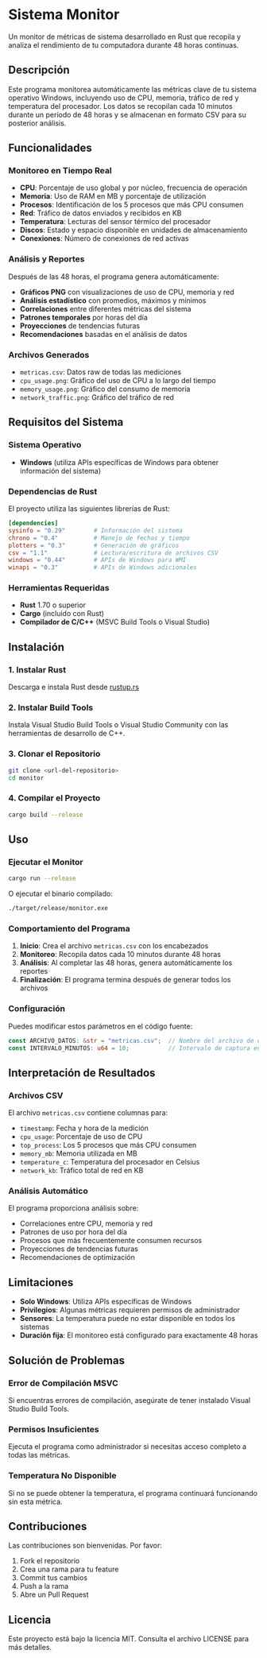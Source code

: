 # Sistema Monitor

Un monitor de métricas de sistema desarrollado en Rust que recopila y analiza el rendimiento de tu computadora durante 48 horas continuas.

## Descripción

Este programa monitorea automáticamente las métricas clave de tu sistema operativo Windows, incluyendo uso de CPU, memoria, tráfico de red y temperatura del procesador. Los datos se recopilan cada 10 minutos durante un período de 48 horas y se almacenan en formato CSV para su posterior análisis.

## Funcionalidades

### Monitoreo en Tiempo Real
- **CPU**: Porcentaje de uso global y por núcleo, frecuencia de operación
- **Memoria**: Uso de RAM en MB y porcentaje de utilización
- **Procesos**: Identificación de los 5 procesos que más CPU consumen
- **Red**: Tráfico de datos enviados y recibidos en KB
- **Temperatura**: Lecturas del sensor térmico del procesador
- **Discos**: Estado y espacio disponible en unidades de almacenamiento
- **Conexiones**: Número de conexiones de red activas

### Análisis y Reportes
Después de las 48 horas, el programa genera automáticamente:
- **Gráficos PNG** con visualizaciones de uso de CPU, memoria y red
- **Análisis estadístico** con promedios, máximos y mínimos
- **Correlaciones** entre diferentes métricas del sistema
- **Patrones temporales** por horas del día
- **Proyecciones** de tendencias futuras
- **Recomendaciones** basadas en el análisis de datos

### Archivos Generados
- `metricas.csv`: Datos raw de todas las mediciones
- `cpu_usage.png`: Gráfico del uso de CPU a lo largo del tiempo
- `memory_usage.png`: Gráfico del consumo de memoria
- `network_traffic.png`: Gráfico del tráfico de red

## Requisitos del Sistema

### Sistema Operativo
- **Windows** (utiliza APIs específicas de Windows para obtener información del sistema)

### Dependencias de Rust
El proyecto utiliza las siguientes librerías de Rust:

```toml
[dependencies]
sysinfo = "0.29"        # Información del sistema
chrono = "0.4"          # Manejo de fechas y tiempo
plotters = "0.3"        # Generación de gráficos
csv = "1.1"             # Lectura/escritura de archivos CSV
windows = "0.44"        # APIs de Windows para WMI
winapi = "0.3"          # APIs de Windows adicionales
```

### Herramientas Requeridas
- **Rust** 1.70 o superior
- **Cargo** (incluido con Rust)
- **Compilador de C/C++** (MSVC Build Tools o Visual Studio)

## Instalación

### 1. Instalar Rust
Descarga e instala Rust desde [rustup.rs](https://rustup.rs/)

### 2. Instalar Build Tools
Instala Visual Studio Build Tools o Visual Studio Community con las herramientas de desarrollo de C++.

### 3. Clonar el Repositorio
```bash
git clone <url-del-repositorio>
cd monitor
```

### 4. Compilar el Proyecto
```bash
cargo build --release
```

## Uso

### Ejecutar el Monitor
```bash
cargo run --release
```

O ejecutar el binario compilado:
```bash
./target/release/monitor.exe
```

### Comportamiento del Programa
1. **Inicio**: Crea el archivo `metricas.csv` con los encabezados
2. **Monitoreo**: Recopila datos cada 10 minutos durante 48 horas
3. **Análisis**: Al completar las 48 horas, genera automáticamente los reportes
4. **Finalización**: El programa termina después de generar todos los archivos

### Configuración
Puedes modificar estos parámetros en el código fuente:

```rust
const ARCHIVO_DATOS: &str = "metricas.csv";  // Nombre del archivo de datos
const INTERVALO_MINUTOS: u64 = 10;           // Intervalo de captura en minutos
```

## Interpretación de Resultados

### Archivos CSV
El archivo `metricas.csv` contiene columnas para:
- `timestamp`: Fecha y hora de la medición
- `cpu_usage`: Porcentaje de uso de CPU
- `top_process`: Los 5 procesos que más CPU consumen
- `memory_mb`: Memoria utilizada en MB
- `temperature_c`: Temperatura del procesador en Celsius
- `network_kb`: Tráfico total de red en KB

### Análisis Automático
El programa proporciona análisis sobre:
- Correlaciones entre CPU, memoria y red
- Patrones de uso por hora del día
- Procesos que más frecuentemente consumen recursos
- Proyecciones de tendencias futuras
- Recomendaciones de optimización

## Limitaciones

- **Solo Windows**: Utiliza APIs específicas de Windows
- **Privilegios**: Algunas métricas requieren permisos de administrador
- **Sensores**: La temperatura puede no estar disponible en todos los sistemas
- **Duración fija**: El monitoreo está configurado para exactamente 48 horas

## Solución de Problemas

### Error de Compilación MSVC
Si encuentras errores de compilación, asegúrate de tener instalado Visual Studio Build Tools.

### Permisos Insuficientes
Ejecuta el programa como administrador si necesitas acceso completo a todas las métricas.

### Temperatura No Disponible
Si no se puede obtener la temperatura, el programa continuará funcionando sin esta métrica.

## Contribuciones

Las contribuciones son bienvenidas. Por favor:
1. Fork el repositorio
2. Crea una rama para tu feature
3. Commit tus cambios
4. Push a la rama
5. Abre un Pull Request

## Licencia

Este proyecto está bajo la licencia MIT. Consulta el archivo LICENSE para más detalles.
